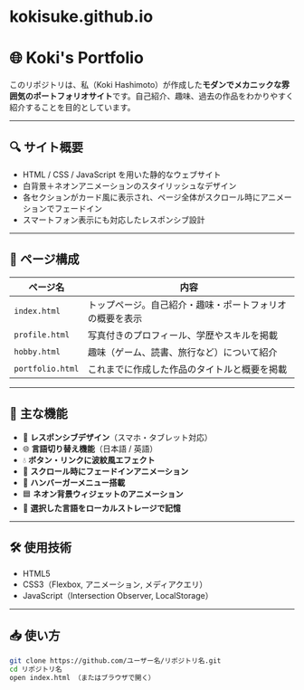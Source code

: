 # kokisuke.github.io
# 🌐 Koki's Portfolio

このリポジトリは、私（Koki Hashimoto）が作成した**モダンでメカニックな雰囲気のポートフォリオサイト**です。自己紹介、趣味、過去の作品をわかりやすく紹介することを目的としています。

---

## 🔍 サイト概要

- HTML / CSS / JavaScript を用いた静的なウェブサイト
- 白背景＋ネオンアニメーションのスタイリッシュなデザイン
- 各セクションがカード風に表示され、ページ全体がスクロール時にアニメーションでフェードイン
- スマートフォン表示にも対応したレスポンシブ設計

---

## 📄 ページ構成

| ページ名         | 内容                                                   |
|------------------|--------------------------------------------------------|
| `index.html`     | トップページ。自己紹介・趣味・ポートフォリオの概要を表示 |
| `profile.html`   | 写真付きのプロフィール、学歴やスキルを掲載             |
| `hobby.html`     | 趣味（ゲーム、読書、旅行など）について紹介             |
| `portfolio.html` | これまでに作成した作品のタイトルと概要を掲載           |

---

## 🔧 主な機能

- 📱 **レスポンシブデザイン**（スマホ・タブレット対応）
- 🌐 **言語切り替え機能**（日本語 / 英語）
- 💧 **ボタン・リンクに波紋風エフェクト**
- 🎯 **スクロール時にフェードインアニメーション**
- 🍔 **ハンバーガーメニュー搭載**
- 🟦 **ネオン背景ウィジェットのアニメーション**
- 🔄 **選択した言語をローカルストレージで記憶**

---

## 🛠 使用技術

- HTML5
- CSS3（Flexbox, アニメーション, メディアクエリ）
- JavaScript（Intersection Observer, LocalStorage）

---

## 📥 使い方

```bash
git clone https://github.com/ユーザー名/リポジトリ名.git
cd リポジトリ名
open index.html （またはブラウザで開く）
